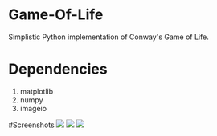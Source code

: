 # Game-Of-Life
Simplistic Python implementation of Conway's Game of Life.

# Dependencies
1. matplotlib
2. numpy
3. imageio

#Screenshots
<img src="http://i.imgur.com/YF8MqRX.png">
<img src="http://i.imgur.com/7CmTSfv.png">
<img src="http://i.imgur.com/qACTKTq.png">
